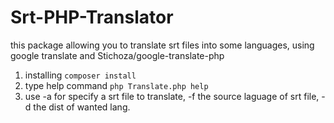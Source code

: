 # Srt-PHP-Translator
this package allowing you to translate srt files into some languages, using google translate and Stichoza/google-translate-php

1. installing `composer install`
2. type help command `php Translate.php help`
3. use -a for specify a srt file to translate, -f the source laguage of srt file, -d the dist of wanted lang.
